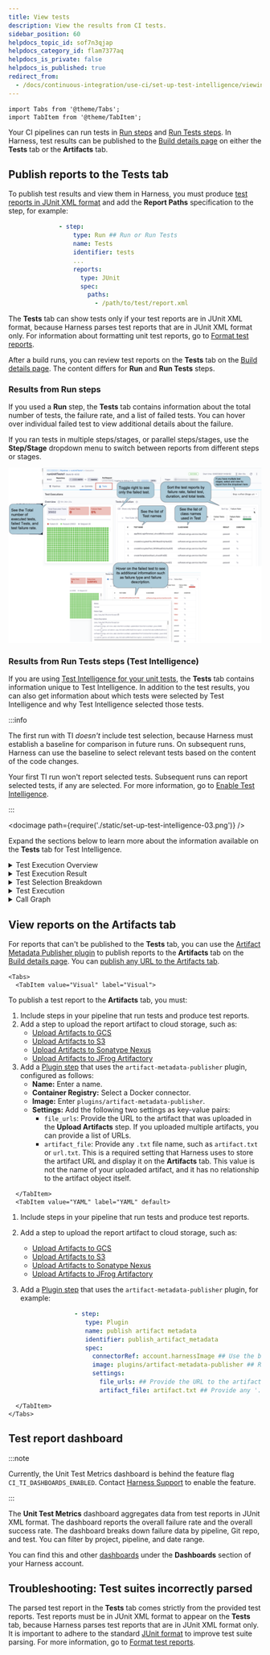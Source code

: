 ```yaml
---
title: View tests
description: View the results from CI tests.
sidebar_position: 60
helpdocs_topic_id: sof7n3qjap
helpdocs_category_id: flam7377aq
helpdocs_is_private: false
helpdocs_is_published: true
redirect_from:
  - /docs/continuous-integration/use-ci/set-up-test-intelligence/viewing-tests
---
```


```mdx-code-block
import Tabs from '@theme/Tabs';
import TabItem from '@theme/TabItem';
```

Your CI pipelines can run tests in [Run steps](../run-ci-scripts/run-step-settings.md) and [Run Tests steps](./test-intelligence/set-up-test-intelligence.md). In Harness, test results can be published to the [Build details page](../viewing-builds.md) on either the **Tests** tab or the **Artifacts** tab.

## Publish reports to the Tests tab

To publish test results and view them in Harness, you must produce [test reports in JUnit XML format](./test-report-ref.md) and add the **Report Paths** specification to the step, for example:

```yaml
              - step:
                  type: Run ## Run or Run Tests
                  name: Tests
                  identifier: tests
                  ...
                  reports:
                    type: JUnit
                    spec:
                      paths:
                        - /path/to/test/report.xml
```

The **Tests** tab can show tests only if your test reports are in JUnit XML format, because Harness parses test reports that are in JUnit XML format only. For information about formatting unit test reports, go to [Format test reports](./test-report-ref.md).

After a build runs, you can review test reports on the **Tests** tab on the [Build details page](../viewing-builds.md). The content differs for **Run** and **Run Tests** steps.

### Results from Run steps

If you used a **Run** step, the **Tests** tab contains information about the total number of tests, the failure rate, and a list of failed tests. You can hover over individual failed test to view additional details about the failure.

If you ran tests in multiple steps/stages, or parallel steps/stages, use the **Step/Stage** dropdown menu to switch between reports from different steps or stages.

![](../run-ci-scripts/static/run-a-script-in-a-ci-stage-529.png)

### Results from Run Tests steps (Test Intelligence)

If you are using [Test Intelligence for your unit tests](./test-intelligence/set-up-test-intelligence.md), the **Tests** tab contains information unique to Test Intelligence. In addition to the test results, you can also get information about which tests were selected by Test Intelligence and why Test Intelligence selected those tests.

:::info

The first run with TI *doesn't* include test selection, because Harness must establish a baseline for comparison in future runs. On subsequent runs, Harness can use the baseline to select relevant tests based on the content of the code changes.

Your first TI run won't report selected tests. Subsequent runs can report selected tests, if any are selected. For more information, go to [Enable Test Intelligence](./test-intelligence/set-up-test-intelligence.md#enable-test-intelligence).

:::

<!-- ![](./static/set-up-test-intelligence-03.png) -->

<docimage path={require('./static/set-up-test-intelligence-03.png')} />

Expand the sections below to learn more about the information available on the **Tests** tab for Test Intelligence.

<details>
<summary>Test Execution Overview</summary>

This section provides an overview of **Total Tests**, number of **Selected Tests**, total **Duration** of all tests, and **Time Saved**.

**Duration** reflects the sum of CPU time taken for all tests to complete. The values are collected as-is from the JUnit report, and they don't correspond with wall-clock time. In contrast, the pipeline execution time is a measure of wall-clock time. Therefore, it is possible that the **Duration** may exceed the total pipeline execution time.

</details>

<details>
<summary>Test Execution Result</summary>

This section provides a graphical representation of successful and failed tests.

</details>

<details>
<summary>Test Selection Breakdown</summary>

Test Intelligence analyzes changes to source files and test files in the codebase and then runs only the tests that are relevant to the detected changes. This section reports how many tests ran based on the different the types of code changes included in this build:

* **Correlated with Code Changes**: The number of tests that ran due to changes in the codebase.
* **New Tests**: The number of tests that ran because they are new.
* **Updated Tests**: The number of tests that ran because there was a change to the actual test code or content.

</details>

<details>
<summary>Test Execution</summary>

This section provides a detailed list of all tests, including class methods and test methods.

Initially, the list shows only failed tests. To see all tests, toggle **Show all Tests**.

You can sort the list by failure rate, duration, and total tests. You can also expand test suites to see details about individual tests in that suite.

</details>

<details>
<summary>Call Graph</summary>

The first time you [enable Test Intelligence](./test-intelligence/set-up-test-intelligence.md#enable-test-intelligence) on a repo, you must run all tests to generate the initial call graph. This creates a baseline for test selection in future builds; therefore, the initial call graph is not particularly useful. In subsequent builds, the call graph shows information about tests selected by TI for that run.

Select **Expand graph** to view the TI Visualization, which shows why a specific test was selected and the reason behind every test selection. Purple nodes represent tests. Select any test (purple node) to see all the classes and methods covered by that test. Blue nodes represent changes to classes and methods that caused TI to select that test.

![](./static/set-up-set-up-test-intelligence-531.png)

</details>

## View reports on the Artifacts tab

For reports that can't be published to the **Tests** tab, you can use the [Artifact Metadata Publisher plugin](https://github.com/drone-plugins/artifact-metadata-publisher) to publish reports to the **Artifacts** tab on the [Build details page](../viewing-builds.md). You can [publish any URL to the Artifacts tab](/tutorials/ci-pipelines/publish/artifacts-tab).

```mdx-code-block
<Tabs>
  <TabItem value="Visual" label="Visual">
```

To publish a test report to the **Artifacts** tab, you must:

1. Include steps in your pipeline that run tests and produce test reports.
2. Add a step to upload the report artifact to cloud storage, such as:
   * [Upload Artifacts to GCS](../build-and-upload-artifacts/upload-artifacts-to-gcs-step-settings.md)
   * [Upload Artifacts to S3](../build-and-upload-artifacts/upload-artifacts-to-s-3-step-settings.md)
   * [Upload Artifacts to Sonatype Nexus](../build-and-upload-artifacts/upload-artifacts-to-sonatype-nexus.md)
   * [Upload Artifacts to JFrog Artifactory](../build-and-upload-artifacts/upload-artifacts-to-jfrog.md)
3. Add a [Plugin step](../use-drone-plugins/plugin-step-settings-reference.md) that uses the `artifact-metadata-publisher` plugin, configured as follows:
   * **Name:** Enter a name.
   * **Container Registry:** Select a Docker connector.
   * **Image:** Enter `plugins/artifact-metadata-publisher`.
   * **Settings:** Add the following two settings as key-value pairs:
      * `file_urls`: Provide the URL to the artifact that was uploaded in the **Upload Artifacts** step. If you uploaded multiple artifacts, you can provide a list of URLs.
      * `artifact_file`: Provide any `.txt` file name, such as `artifact.txt` or `url.txt`. This is a required setting that Harness uses to store the artifact URL and display it on the **Artifacts** tab. This value is not the name of your uploaded artifact, and it has no relationship to the artifact object itself.

```mdx-code-block
  </TabItem>
  <TabItem value="YAML" label="YAML" default>
```

1. Include steps in your pipeline that run tests and produce test reports.
2. Add a step to upload the report artifact to cloud storage, such as:
   * [Upload Artifacts to GCS](../build-and-upload-artifacts/upload-artifacts-to-gcs-step-settings.md)
   * [Upload Artifacts to S3](../build-and-upload-artifacts/upload-artifacts-to-s-3-step-settings.md)
   * [Upload Artifacts to Sonatype Nexus](../build-and-upload-artifacts/upload-artifacts-to-sonatype-nexus.md)
   * [Upload Artifacts to JFrog Artifactory](../build-and-upload-artifacts/upload-artifacts-to-jfrog.md)
3. Add a [Plugin step](../use-drone-plugins/plugin-step-settings-reference.md) that uses the `artifact-metadata-publisher` plugin, for example:

   ```yaml
                  - step:
                     type: Plugin
                     name: publish artifact metadata
                     identifier: publish_artifact_metadata
                     spec:
                       connectorRef: account.harnessImage ## Use the built-in Docker connector or specify your own Docker connector.
                       image: plugins/artifact-metadata-publisher ## Required.
                       settings:
                         file_urls: ## Provide the URL to the artifact that was uploaded in the Upload Artifacts step. If you uploaded multiple artifacts, you can provide a list of URLs.
                         artifact_file: artifact.txt ## Provide any '.txt' file name. Harness uses this to store the artifact URL and display it on the Artifacts tab. This value is not the name of your uploaded artifact, and it has no relationship to the artifact object itself.
   ```

```mdx-code-block
  </TabItem>
</Tabs>
```

## Test report dashboard

:::note

Currently, the Unit Test Metrics dashboard is behind the feature flag `CI_TI_DASHBOARDS_ENABLED`. Contact [Harness Support](mailto:support@harness.io) to enable the feature.

:::

The **Unit Test Metrics** dashboard aggregates data from test reports in JUnit XML format. The dashboard reports the overall failure rate and the overall success rate. The dashboard breaks down failure data by pipeline, Git repo, and test. You can filter by project, pipeline, and date range.

You can find this and other [dashboards](/docs/platform/dashboards/dashboards-overview/) under the **Dashboards** section of your Harness account.

## Troubleshooting: Test suites incorrectly parsed

The parsed test report in the **Tests** tab comes strictly from the provided test reports. Test reports must be in JUnit XML format to appear on the **Tests** tab, because Harness parses test reports that are in JUnit XML format only. It is important to adhere to the standard [JUnit format](https://llg.cubic.org/docs/junit/) to improve test suite parsing. For more information, go to [Format test reports](./test-report-ref.md).
